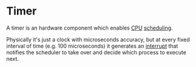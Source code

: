 # Timer

A timer is an hardware component which enables [CPU](/Systems%20and%20Networking/Unit%201/Architecture/CPU.md) [scheduling](?TK).

Physically it's just a clock with microseconds accuracy, but at every fixed interval of time (e.g. 100 microseconds) it generates an [interrupt](/Systems%20and%20Networking/Unit%201/Operating%20System/Trap.md#Interrupt) that notifies the scheduler to take over and decide which process to execute next.